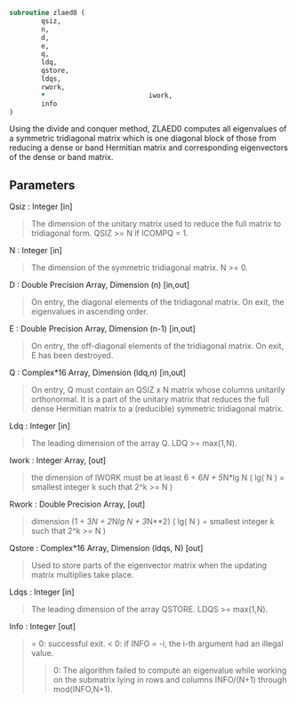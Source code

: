 ```fortran
subroutine zlaed0 (
		qsiz,
		n,
		d,
		e,
		q,
		ldq,
		qstore,
		ldqs,
		rwork,
		*                          iwork,
		info
)
```

 Using the divide and conquer method, ZLAED0 computes all eigenvalues
 of a symmetric tridiagonal matrix which is one diagonal block of
 those from reducing a dense or band Hermitian matrix and
 corresponding eigenvectors of the dense or band matrix.

## Parameters
Qsiz : Integer [in]
> The dimension of the unitary matrix used to reduce
> the full matrix to tridiagonal form.  QSIZ >= N if ICOMPQ = 1.

N : Integer [in]
> The dimension of the symmetric tridiagonal matrix.  N >= 0.

D : Double Precision Array, Dimension (n) [in,out]
> On entry, the diagonal elements of the tridiagonal matrix.
> On exit, the eigenvalues in ascending order.

E : Double Precision Array, Dimension (n-1) [in,out]
> On entry, the off-diagonal elements of the tridiagonal matrix.
> On exit, E has been destroyed.

Q : Complex*16 Array, Dimension (ldq,n) [in,out]
> On entry, Q must contain an QSIZ x N matrix whose columns
> unitarily orthonormal. It is a part of the unitary matrix
> that reduces the full dense Hermitian matrix to a
> (reducible) symmetric tridiagonal matrix.

Ldq : Integer [in]
> The leading dimension of the array Q.  LDQ >= max(1,N).

Iwork : Integer Array, [out]
> the dimension of IWORK must be at least
> 6 + 6*N + 5*N*lg N
> ( lg( N ) = smallest integer k
> such that 2^k >= N )

Rwork : Double Precision Array, [out]
> dimension (1 + 3*N + 2*N*lg N + 3*N**2)
> ( lg( N ) = smallest integer k
> such that 2^k >= N )

Qstore : Complex*16 Array, Dimension (ldqs, N) [out]
> Used to store parts of
> the eigenvector matrix when the updating matrix multiplies
> take place.

Ldqs : Integer [in]
> The leading dimension of the array QSTORE.
> LDQS >= max(1,N).

Info : Integer [out]
> = 0:  successful exit.
> < 0:  if INFO = -i, the i-th argument had an illegal value.
> > 0:  The algorithm failed to compute an eigenvalue while
> working on the submatrix lying in rows and columns
> INFO/(N+1) through mod(INFO,N+1).

